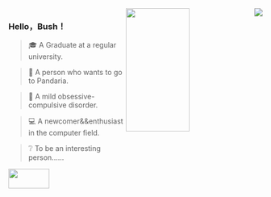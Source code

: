 

<img align="right" src="https://github-readme-stats.vercel.app/api?username=HelloBush&show_icons=true&icon_color=007500&text_color=718096&bg_color=ffffff&hide_title=true" />
<img  style="top:100px;width:50%;height:25%" align="right" src="https://user-images.githubusercontent.com/66152079/142133082-4b0abeed-6a82-4266-aa0d-6cf1e19b6562.jpg"/>

### Hello，Bush！

> 🎓 A Graduate at a regular university.

> 🐼 A person who wants to go to Pandaria.  

> 👔 A mild obsessive-compulsive disorder.

> 💻 A newcomer&&enthusiast in the computer field.

> ❔  To be an interesting person...... 
<img  style="width:40%;height:10%" align="left" src="https://user-images.githubusercontent.com/66152079/142134483-19e76881-4768-451e-9912-9e7388ff4f28.jpg"/>

